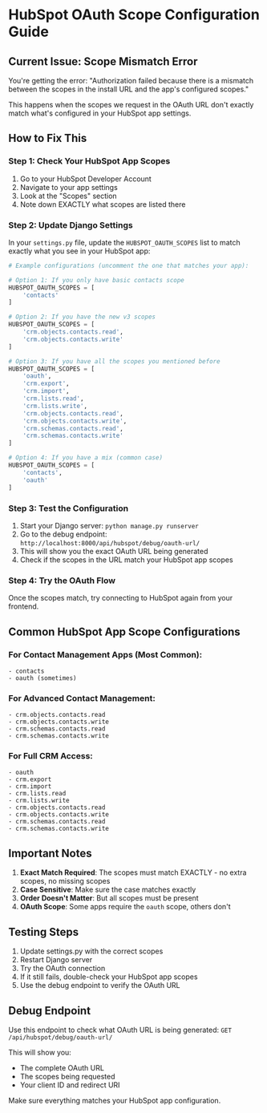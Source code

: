 # HubSpot OAuth Scope Configuration Guide

## Current Issue: Scope Mismatch Error

You're getting the error: "Authorization failed because there is a mismatch between the scopes in the install URL and the app's configured scopes."

This happens when the scopes we request in the OAuth URL don't exactly match what's configured in your HubSpot app settings.

## How to Fix This

### Step 1: Check Your HubSpot App Scopes

1. Go to your HubSpot Developer Account
2. Navigate to your app settings
3. Look at the "Scopes" section
4. Note down EXACTLY what scopes are listed there

### Step 2: Update Django Settings

In your `settings.py` file, update the `HUBSPOT_OAUTH_SCOPES` list to match exactly what you see in your HubSpot app:

```python
# Example configurations (uncomment the one that matches your app):

# Option 1: If you only have basic contacts scope
HUBSPOT_OAUTH_SCOPES = [
    'contacts'
]

# Option 2: If you have the new v3 scopes
HUBSPOT_OAUTH_SCOPES = [
    'crm.objects.contacts.read',
    'crm.objects.contacts.write'
]

# Option 3: If you have all the scopes you mentioned before
HUBSPOT_OAUTH_SCOPES = [
    'oauth',
    'crm.export',
    'crm.import', 
    'crm.lists.read',
    'crm.lists.write',
    'crm.objects.contacts.read',
    'crm.objects.contacts.write',
    'crm.schemas.contacts.read',
    'crm.schemas.contacts.write'
]

# Option 4: If you have a mix (common case)
HUBSPOT_OAUTH_SCOPES = [
    'contacts',
    'oauth'
]
```

### Step 3: Test the Configuration

1. Start your Django server: `python manage.py runserver`
2. Go to the debug endpoint: `http://localhost:8000/api/hubspot/debug/oauth-url/`
3. This will show you the exact OAuth URL being generated
4. Check if the scopes in the URL match your HubSpot app scopes

### Step 4: Try the OAuth Flow

Once the scopes match, try connecting to HubSpot again from your frontend.

## Common HubSpot App Scope Configurations

### For Contact Management Apps (Most Common):
```
- contacts
- oauth (sometimes)
```

### For Advanced Contact Management:
```
- crm.objects.contacts.read
- crm.objects.contacts.write
- crm.schemas.contacts.read
- crm.schemas.contacts.write
```

### For Full CRM Access:
```
- oauth
- crm.export
- crm.import
- crm.lists.read
- crm.lists.write
- crm.objects.contacts.read
- crm.objects.contacts.write
- crm.schemas.contacts.read
- crm.schemas.contacts.write
```

## Important Notes

1. **Exact Match Required**: The scopes must match EXACTLY - no extra scopes, no missing scopes
2. **Case Sensitive**: Make sure the case matches exactly
3. **Order Doesn't Matter**: But all scopes must be present
4. **OAuth Scope**: Some apps require the `oauth` scope, others don't

## Testing Steps

1. Update settings.py with the correct scopes
2. Restart Django server
3. Try the OAuth connection
4. If it still fails, double-check your HubSpot app scopes
5. Use the debug endpoint to verify the OAuth URL

## Debug Endpoint

Use this endpoint to check what OAuth URL is being generated:
`GET /api/hubspot/debug/oauth-url/`

This will show you:
- The complete OAuth URL
- The scopes being requested
- Your client ID and redirect URI

Make sure everything matches your HubSpot app configuration.

